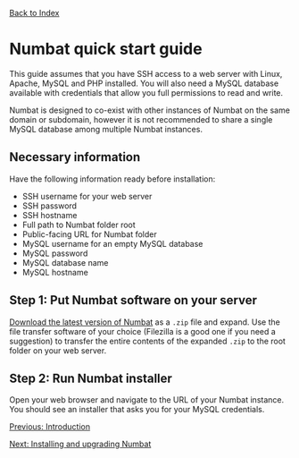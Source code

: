 [Back to Index](README.md)

# Numbat quick start guide

This guide assumes that you have SSH access to a web server with
Linux, Apache, MySQL and PHP installed. You will also need a MySQL
database available with credentials that allow you full permissions to
read and write. 

Numbat is designed to co-exist with other instances of Numbat on the
same domain or subdomain, however it is not recommended to share a
single MySQL database among multiple Numbat instances.

## Necessary information

Have the following information ready before installation:

* SSH username for your web server
* SSH password
* SSH hostname
* Full path to Numbat folder root
* Public-facing URL for Numbat folder
* MySQL username for an empty MySQL database
* MySQL password
* MySQL database name
* MySQL hostname

## Step 1: Put Numbat software on your server

[Download the latest version of
Numbat](https://github.com/bgcarlisle/Numbat/releases) as a `.zip`
file and expand. Use the file transfer software of your choice
(Filezilla is a good one if you need a suggestion) to transfer the
entire contents of the expanded `.zip` to the root folder on your web
server.

## Step 2: Run Numbat installer

Open your web browser and navigate to the URL of your Numbat
instance. You should see an installer that asks you for your MySQL
credentials.

[Previous: Introduction](introduction.md)

[Next: Installing and upgrading Numbat](install-and-upgrade.md)
